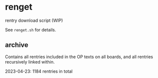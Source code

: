 # renget
rentry download script (WIP)

See `renget.sh` for details.

## archive
Contains all rentries included in the OP texts on all boards, and all rentries recursively linked within. 

2023-04-23: 1184 rentries in total
